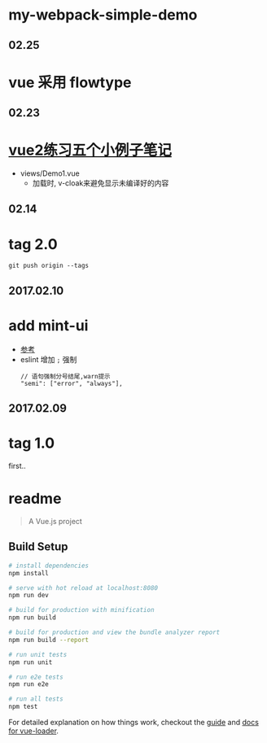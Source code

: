 my-webpack-simple-demo
======================

02.25
----

# vue 采用 flowtype

02.23
----

# [vue2练习五个小例子笔记](https://segmentfault.com/a/1190000008436978)

- views/Demo1.vue
  - 加载时, v-cloak来避免显示未编译好的内容

02.14
-----

# tag 2.0

`git push origin --tags`

2017.02.10
----------

# add mint-ui

- [参考](https://my.oschina.net/fellowtraveler/blog/760728)
- eslint 增加 `;` 强制
  ```
  // 语句强制分号结尾,warn提示
  "semi": ["error", "always"],
  ```

2017.02.09
----------

# tag 1.0

first..

# readme

> A Vue.js project

## Build Setup

``` bash
# install dependencies
npm install

# serve with hot reload at localhost:8080
npm run dev

# build for production with minification
npm run build

# build for production and view the bundle analyzer report
npm run build --report

# run unit tests
npm run unit

# run e2e tests
npm run e2e

# run all tests
npm test
```

For detailed explanation on how things work, checkout the [guide](http://vuejs-templates.github.io/webpack/) and [docs for vue-loader](http://vuejs.github.io/vue-loader).
